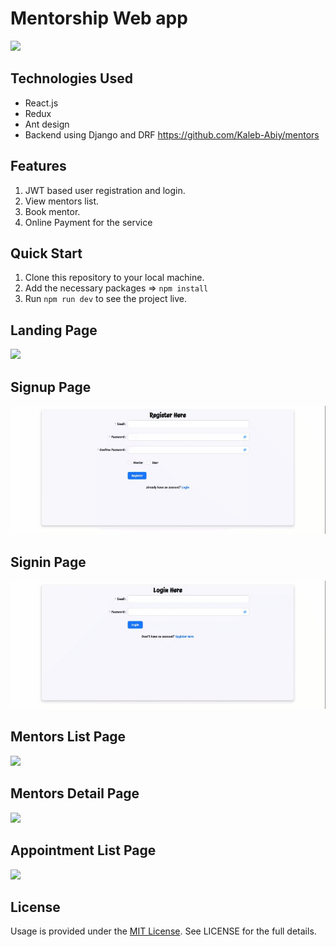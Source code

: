# Mentorship Web app

<img src = "./chrome-capture-2024-1-7.gif" />


## Technologies Used
- React.js
- Redux
- Ant design
- Backend using Django and DRF https://github.com/Kaleb-Abiy/mentors

## Features

1. JWT based user registration and login.
2. View mentors list.
3. Book mentor.
4. Online Payment for the service

## Quick Start

1. Clone this repository to your local machine.
2. Add the necessary packages => `npm install`
3. Run `npm run dev` to see the project live.

## Landing Page
<img src = "https://raw.githubusercontent.com/Kaleb-Abiy/Mentors-react/main/public/chrome-capture-2024-1-7.gif?token=GHSAT0AAAAAACMRMKTEC4BXB4LIYNYMPH66ZODKGFA" />

## Signup Page
<img src = "https://raw.githubusercontent.com/Kaleb-Abiy/Mentors-react/main/public/chrome-capture-2024-1-7%20(1).gif?token=GHSAT0AAAAAACMRMKTE6CLFGHP3XMVOEWIIZODKDZA" />

## Signin Page
<img src = "https://raw.githubusercontent.com/Kaleb-Abiy/Mentors-react/main/public/chrome-capture-2024-1-7%20(2).gif?token=GHSAT0AAAAAACMRMKTFVMBM33H6PNF5SK74ZODKD7Q" />

## Mentors List Page
<img src = "https://github.com/Kaleb-Abiy/Mentors-react/blob/main/public/chrome-capture-2024-1-7%20(3).gif?raw=true" />

## Mentors Detail Page
<img src = "https://raw.githubusercontent.com/Kaleb-Abiy/Mentors-react/main/public/chrome-capture-2024-1-7%20(4).gif?token=GHSAT0AAAAAACMRMKTFC3WPZQWWM4CHIVLAZODKEWA" />

## Appointment List Page
<img src = "![image](https://github.com/Kaleb-Abiy/Mentors-react/assets/65336151/59ec6702-fed6-4516-b291-af252e90d370)
" />


## License

Usage is provided under the [MIT License](http://opensource.org/licenses/mit-license.php). See LICENSE for the full details.

